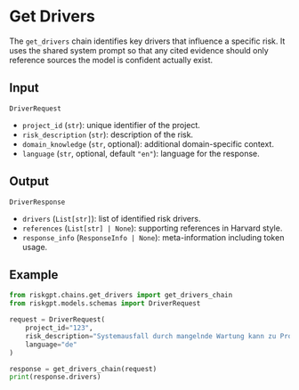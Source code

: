 # Get Drivers

The `get_drivers` chain identifies key drivers that influence a specific risk.
It uses the shared system prompt so that any cited evidence should only
reference sources the model is confident actually exist.

## Input

`DriverRequest`
- `project_id` (`str`): unique identifier of the project.
- `risk_description` (`str`): description of the risk.
- `domain_knowledge` (`str`, optional): additional domain-specific context.
- `language` (`str`, optional, default `"en"`): language for the response.

## Output

`DriverResponse`
- `drivers` (`List[str]`): list of identified risk drivers.
- `references` (`List[str] | None`): supporting references in Harvard style.
- `response_info` (`ResponseInfo | None`): meta-information including token usage.

## Example

```python
from riskgpt.chains.get_drivers import get_drivers_chain
from riskgpt.models.schemas import DriverRequest

request = DriverRequest(
    project_id="123",
    risk_description="Systemausfall durch mangelnde Wartung kann zu Produktionsstopps führen.",
    language="de"
)

response = get_drivers_chain(request)
print(response.drivers)
```
